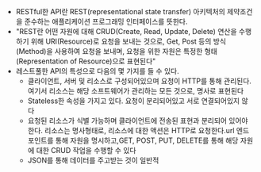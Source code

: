 - RESTful한 API란 REST(representational state transfer) 아키텍처의 제약조건을 준수하는 애플리케이션 프로그래밍 인터페이스를 뜻한다.
- "REST란 어떤 자원에 대해 CRUD(Create, Read, Update, Delete) 연산을 수행하기 위해 URI(Resource)로 요청을 보내는 것으로, Get, Post 등의 방식(Method)을 사용하여 요청을 보내며, 요청을 위한 자원은 특정한 형태(Representation of Resource)으로 표현된다"
- 레스트풀한 API의 특성으로 다음의 몇 가지를 들 수 있다.
    - 클라이언트, 서버 및 리소스로 구성되어있으며 요청이 HTTP를 통해 관리된다. 여기서 리소스는 해당 소프트웨어가 관리하는 모든 것으로, 명사로 표현된다
    - Stateless한 속성을 가지고 있다. 요청이 분리되어있고 서로 연결되어있지 않다
    - 요청된 리소스가 식별 가능하며 클라이언트에 전송된 표현과 분리되어 있어야 한다. 리소스는 명사형태로, 리소스에 대한 액션은 HTTP로 요청한다.url 엔드포인트를 통해 자원을 명시하고,GET, POST, PUT, DELETE를 통해 해당 자원에 대한 CRUD 작업을 수행할 수 있다
    - JSON를 통해 데이터를 주고받는 것이 일반적
